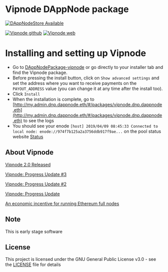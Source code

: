 # Vipnode DAppNode package

[![DAppNodeStore Available](https://img.shields.io/badge/DAppNodeStore-Available-brightgreen.svg)](http://my.admin.dnp.dappnode.eth/#/installer/vipnode.dnp.dappnode.eth)

[![Vipnode github](https://img.shields.io/badge/Vipnode-Github-blue.svg)](https://github.com/vipnode/vipnode)
[![Vipnode web](https://img.shields.io/badge/Vipnode-website-753a88.svg)](https://https://vipnode.org)

# Installing and setting up Vipnode

* Go to [DAppNodePackage-vipnode](http://my.admin.dnp.dappnode.eth/#/installer/vipnode.dnp.dappnode.eth) or go directly to your installer tab and find the Vipnode package. 
* Before pressing the install button, click on `Show advanced settings` and set the address where you want to receive payments on the `PAYOUT_ADDRESS` value (you can change it at any time after the install too).
* Click `Install`
* When the installation is complete, go to [http://my.admin.dnp.dappnode.eth/#/packages/vipnode.dnp.dappnode.eth](http://my.admin.dnp.dappnode.eth/#/packages/vipnode.dnp.dappnode.eth) to see the logs
* You should see your enode `[host] 2019/04/09 08:45:33 Connected to local node: enode://974f7b125a2a3756ddb917f9ae...` on the pool status website [Status](https://vipnode.org/status)

## About Vipnode

[Vipnode 2.0 Released](https://medium.com/vipnode/vipnode-2-0-released-9af1d65b4552)

[Vipnode: Progress Update #3](https://medium.com/vipnode/vipnode-progress-update-3-16b07037d3b3)

[Vipnode: Progress Update #2](https://medium.com/vipnode/vipnode-progress-update-2-6e7c65d7d638)

[Vipnode: Progress Update](https://medium.com/vipnode/vipnode-progress-update-b3b53e4ea7a2)

[An economic incentive for running Ethereum full nodes](https://medium.com/vipnode/an-economic-incentive-for-running-ethereum-full-nodes-ecc0c9ebe22)

## Note

This is early stage software

## License

This project is licensed under the GNU General Public License v3.0 - see the [LICENSE](LICENSE) file for details
